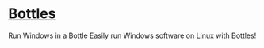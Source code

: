 # [Bottles](https://usebottles.com/)

Run Windows in a Bottle
Easily run Windows software on Linux with Bottles!
